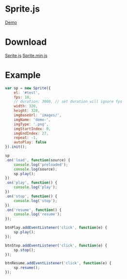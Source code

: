 # Sprite.js
[Demo](https://cgh20xx.github.io/Sprite/)

# Download
[Sprite.js](https://cgh20xx.github.io/Sprite/js/Sprite.js)
[Sprite.min.js](https://cgh20xx.github.io/Sprite/js/Sprite.min.js)

# Example
```javascript
var sp = new Sprite({
    el: '#test',
    fps: 18,
    // duration: 3000, // set duration will ignore fps
    width: 320,
    height: 320,
    imgBaseUrl: 'images/',
    imgName: 'demo-',
    imgType: '.png',
    imgStartIndex: 0,
    imgEndIndex: 27,
    repeat: -1,
    autoPlay: false
}).init();

sp
.on('load', function(source) {
    console.log('preloaded');
    console.log(source);
    sp.play();
})
.on('play', function() {
    console.log('play');
})
.on('stop', function() {
    console.log('stop');
})
.on('resume', function() {
    console.log('resume');
});

btnPlay.addEventListener('click', function(e) {
    sp.play();
});

btnStop.addEventListener('click', function(e) {
    sp.stop();
});

btnResume.addEventListener('click', function(e) {
    sp.resume();
});
```